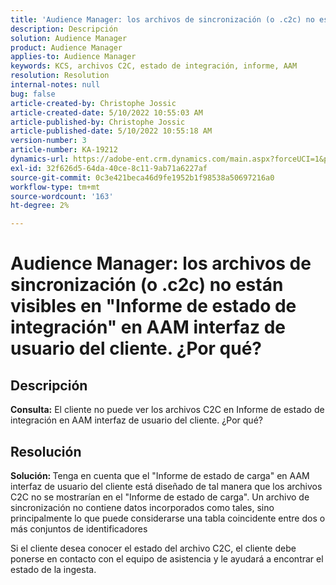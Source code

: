 ```yaml
---
title: 'Audience Manager: los archivos de sincronización (o .c2c) no están visibles en "Informe de estado de integración" en AAM interfaz de usuario del cliente. ¿Por qué?'
description: Descripción
solution: Audience Manager
product: Audience Manager
applies-to: Audience Manager
keywords: KCS, archivos C2C, estado de integración, informe, AAM
resolution: Resolution
internal-notes: null
bug: false
article-created-by: Christophe Jossic
article-created-date: 5/10/2022 10:55:03 AM
article-published-by: Christophe Jossic
article-published-date: 5/10/2022 10:55:18 AM
version-number: 3
article-number: KA-19212
dynamics-url: https://adobe-ent.crm.dynamics.com/main.aspx?forceUCI=1&pagetype=entityrecord&etn=knowledgearticle&id=988a5ca3-4fd0-ec11-a7b5-00224809c101
exl-id: 32f626d5-64da-40ce-8c11-9ab71a6227af
source-git-commit: 0c3e421beca46d9fe1952b1f98538a50697216a0
workflow-type: tm+mt
source-wordcount: '163'
ht-degree: 2%

---
```


# Audience Manager: los archivos de sincronización (o .c2c) no están visibles en &quot;Informe de estado de integración&quot; en AAM interfaz de usuario del cliente. ¿Por qué?

## Descripción

<b>Consulta:</b> El cliente no puede ver los archivos C2C en Informe de estado de integración en AAM interfaz de usuario del cliente. ¿Por qué?

## Resolución


<b>Solución: </b>Tenga en cuenta que el &quot;Informe de estado de carga&quot; en AAM interfaz de usuario del cliente está diseñado de tal manera que los archivos C2C no se mostrarían en el &quot;Informe de estado de carga&quot;. Un archivo de sincronización no contiene datos incorporados como tales, sino principalmente lo que puede considerarse una tabla coincidente entre dos o más conjuntos de identificadores

Si el cliente desea conocer el estado del archivo C2C, el cliente debe ponerse en contacto con el equipo de asistencia y le ayudará a encontrar el estado de la ingesta.

